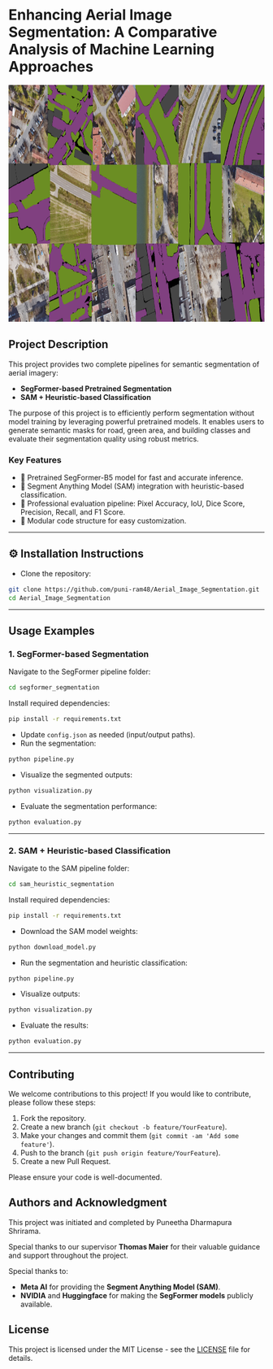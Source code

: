 # Enhancing Aerial Image Segmentation: A Comparative Analysis of Machine Learning Approaches

<img src="SegImage.png" width="800" height="466">

## Project Description

This project provides two complete pipelines for semantic segmentation of aerial imagery:

- **SegFormer-based Pretrained Segmentation**  
- **SAM + Heuristic-based Classification**

The purpose of this project is to efficiently perform segmentation without model training by leveraging powerful pretrained models. It enables users to generate semantic masks for road, green area, and building classes and evaluate their segmentation quality using robust metrics.

### Key Features

- 📌 Pretrained SegFormer-B5 model for fast and accurate inference.
- 📌 Segment Anything Model (SAM) integration with heuristic-based classification.
- 📌 Professional evaluation pipeline: Pixel Accuracy, IoU, Dice Score, Precision, Recall, and F1 Score.
- 📌 Modular code structure for easy customization.

---

## ⚙️ Installation Instructions

*  Clone the repository:

```bash
git clone https://github.com/puni-ram48/Aerial_Image_Segmentation.git
cd Aerial_Image_Segmentation
```
---

##  Usage Examples

### 1. SegFormer-based Segmentation

Navigate to the SegFormer pipeline folder:

```bash
cd segformer_segmentation
```
Install required dependencies:

```bash
pip install -r requirements.txt
```
- Update `config.json` as needed (input/output paths).
- Run the segmentation:

```bash
python pipeline.py
```

- Visualize the segmented outputs:

```bash
python visualization.py
```

- Evaluate the segmentation performance:

```bash
python evaluation.py
```

---

### 2. SAM + Heuristic-based Classification

Navigate to the SAM pipeline folder:

```bash
cd sam_heuristic_segmentation
```

Install required dependencies:

```bash
pip install -r requirements.txt
```

- Download the SAM model weights:

```bash
python download_model.py
```

- Run the segmentation and heuristic classification:

```bash
python pipeline.py
```

- Visualize outputs:

```bash
python visualization.py
```

- Evaluate the results:

```bash
python evaluation.py
```
---
## Contributing
We welcome contributions to this project! If you would like to contribute, please follow these steps:
1. Fork the repository.
2. Create a new branch (`git checkout -b feature/YourFeature`).
3. Make your changes and commit them (`git commit -am 'Add some feature'`).
4. Push to the branch (`git push origin feature/YourFeature`).
5. Create a new Pull Request.

Please ensure your code is well-documented.

## Authors and Acknowledgment
This project was initiated and completed by Puneetha Dharmapura Shrirama. 

Special thanks to our supervisor **Thomas Maier** for their valuable guidance and support throughout the project.

Special thanks to:

- **Meta AI** for providing the **Segment Anything Model (SAM)**.
- **NVIDIA** and **Huggingface** for making the **SegFormer models** publicly available.
  
## License
This project is licensed under the MIT License - see the [LICENSE](LICENSE) file for details.
